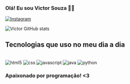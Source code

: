 ### Olá! Eu sou Victor Souza ✋🏻

[![Instagram](https://img.shields.io/badge/Instagram-E4405F?style=for-the-badge&logo=instagram&logoColor=white)](https://instagram.com/vsouzxz_)

![Victor GitHub stats](https://github-readme-stats.vercel.app/api?username=victor-vx&show_icons=true&theme=dark)


## Tecnologias que uso no meu dia a dia

<div style="display: incline_block"><br>
<img align = "center" alt="html5" src = "https://img.shields.io/badge/HTML5-E34F26?style=for-the-badge&logo=html5&logoColor=white">
<img align = "center" alt="css" src = "https://img.shields.io/badge/CSS3-1572B6?style=for-the-badge&logo=css3&logoColor=white">
<img align = "center" alt="javascript" src = "https://img.shields.io/badge/JavaScript-F7DF1E?style=for-the-badge&logo=javascript&logoColor=black">
<img align = "center" alt="java" src = "https://img.shields.io/badge/Java-ED8B00?style=for-the-badge&logo=openjdk&logoColor=white">
<img align = "center" alt="python" src = "https://img.shields.io/badge/Python-14354C?style=for-the-badge&logo=python&logoColor=white">
</div>

### Apaixonado por programação! <3
